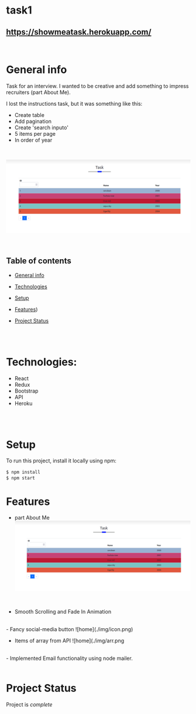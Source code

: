 # task1

## https://showmeatask.herokuapp.com/

<br>

# General info

Task for an interview. I wanted to be creative and add something to impress recruiters (part About Me).

I lost the instructions task, but it was something like this:

- Create table
- Add pagination
- Create 'search inputo'
- 5 items per page
- In order of year

<br>

![title](./img/page.png)

<br>

## Table of contents

- [General info](#general-info)
- [Technologies](#technologies)
- [Setup](#setup)
- [Features](#features))
- [Project Status](#ProjectS)

  <br>
  <br>

# Technologies:

- React
- Redux
- Bootstrap
- API
- Heroku

<br>

<br>

# Setup

To run this project, install it locally using npm:

```
$ npm install
$ npm start
```

# Features

- part About Me 
![home](./img/page.png)
</br>

- Smooth Scrolling and Fade In Animation
</br>
- Fancy social-media button
  ![home](./img/icon.png)
</br>

- Items of array from API
 ![home](./img/arr.png
</br>
- Implemented Email functionality using node mailer.


<br>

<br>

# Project Status

Project is _complete_
